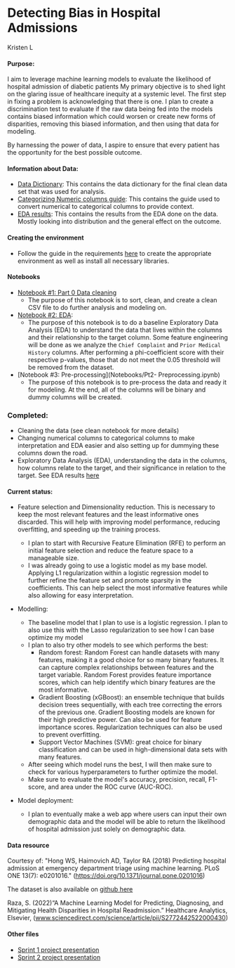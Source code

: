 # Detecting Bias in Hospital Admissions
Kristen L

#### Purpose: 

I aim to leverage machine learning models to evaluate the likelihood of hospital admission of diabetic patients My primary objective is to shed light on the glaring issue of healthcare inequity at a systemic level. The first step in fixing a problem is acknowledging that there is one. I plan to create a discrimination test to evaluate if the raw data being fed into the models contains biased information which could worsen or create new forms of disparities, removing this biased information, and then using that data for modeling. 

By harnessing the power of data, I aspire to ensure that every patient has the opportunity for the best possible outcome.

#### Information about Data: 
- [Data Dictionary](Docs/Data_Dictionary_for_Capstone-Final.pdf): This contains the data dictionary for the final clean data set that was used for analysis.
- [Categorizing Numeric columns guide](Docs/categorizing_col_guide.md): This contains the guide used to convert numerical to categorical columns to provide context.
- [EDA results](Docs/EDA_Results.md): This contains the results from the EDA done on the data. Mostly looking into distribution and the general effect on the outcome.

#### Creating the environment 
- Follow the guide in the requirements [here](Docs/requirements.txt) to create the appropriate environment as well as install all necessary libraries. 

#### Notebooks
- [Notebook #1: Part 0 Data cleaning](Notebooks/Pt0-Clean.ipynb) 
    - The purpose of this notebook is to sort, clean, and create a clean CSV file to do further analysis and modeling on. 
- [Notebook #2: EDA](Notebooks/Pt1-EDA.ipynb): 
    - The purpose of this notebook is to do a baseline Exploratory Data Analysis (EDA) to understand the data that lives within the columns and their relationship to the target column. Some feature engineering will be done as we analyze the `Chief Complaint` and `Prior Medical History` columns. After performing a phi-coefficient score with their respective p-values, those that do not meet the 0.05 threshold will be removed from the dataset. 
- [Notebook #3: Pre-processing](Notebooks/Pt2- Preprocessing.ipynb)
    - The purpose of this notebook is to pre-process the data and ready it for modeling. At the end, all of the columns will be binary and dummy columns will be created.

### Completed:
- Cleaning the data (see clean notebook for more details) 
- Changing numerical columns to categorical columns to make interpretation and EDA easier and also setting up for dummying these columns down the road. 
- Exploratory Data Analysis (EDA), understanding the data in the columns, how columns relate to the target, and their significance in relation to the target. 
        See EDA results [here](Docs/EDA_Results.md)
  
#### Current status:
- Feature selection and Dimensionality reduction. This is necessary to keep the most relevant features and the least informative ones discarded. This will help with improving model performance, reducing overfitting, and speeding up the training process.
    -  I plan to start with Recursive Feature Elimination (RFE) to perform an initial feature selection and reduce the feature space to a manageable size.
    -  I was already going to use a logistic model as my base model. Applying L1 regularization within a logistic regression model to further refine the feature set and promote sparsity in the coefficients. This can help select the most informative features while also allowing for easy interpretation.
      
- Modelling:
    - The baseline model that I plan to use is a logistic regression. I plan to also use this with the Lasso regularization to see how I can base optimize my model
    - I plan to also try other models to see which performs the best:
      - Random forest: Random Forest can handle datasets with many features, making it a good choice for so many binary features. It can capture complex relationships between features and the target variable. Random Forest provides feature importance scores, which can help identify which binary features are the most informative.
      - Gradient Boosting (xGBoost): an ensemble technique that builds decision trees sequentially, with each tree correcting the errors of the previous one. Gradient Boosting models are known for their high predictive power. Can also be used for feature importance scores. Regularization techniques can also be used to prevent overfitting.
      - Support Vector Machines (SVM): great choice for binary classification and can be used in high-dimensional data sets with many features.
    - After seeing which model runs the best, I will then make sure to check for various hyperparameters to further optimize the model.
    - Make sure to evaluate the model's accuracy, precision, recall, F1-score, and area under the ROC curve (AUC-ROC).
      
- Model deployment:
    - I plan to eventually make a web app where users can input their own demographic data and the model will be able to return the likelihood of hospital admission just solely on demographic data. 

#### Data resource

Courtesy of:
 "Hong WS, Haimovich AD, Taylor RA (2018) Predicting hospital admission at emergency department triage using machine learning. PLoS ONE 13(7): e0201016." (https://doi.org/10.1371/journal.pone.0201016)

 The dataset is also available on [github here](https://github.com/yaleemmlc/admissionprediction)

Raza, S. (2022)“A Machine Learning Model for Predicting, Diagnosing, and Mitigating Health Disparities in Hospital Readmission.” Healthcare Analytics, Elsevier, (www.sciencedirect.com/science/article/pii/S2772442522000430)

#### Other files
- [Sprint 1 project presentation](Docs/KristenLo_Sprint1_Presentation.pdf)
- [Sprint 2 project presentation](Docs/KristenLo_Sprint2_Presentation.pdf)

